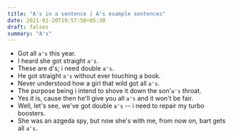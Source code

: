 ```yaml
---
title: "A's in a sentence | A's example sentences"
date: 2021-01-20T19:57:50+05:30
draft: falses
summary: "A's"
---
```

- Got all `a's` this year.
- I heard she got straight `a's`.
- These are d's; i need double `a's`.
- He got straight `a's` without ever touching a book.
- Never understood how a girl that wild got all `a's`.
- The purpose being i intend to shove it down the son'`a's` throat.
- Yes it is, cause then he'll give you all `a's` and it won't be fair.
- Well, let's see, we've got double `a's` -- i need to repair my turbo boosters.
- She was an azgeda spy, but now she's with me, from now on, bart gets all `a's`.
                 
